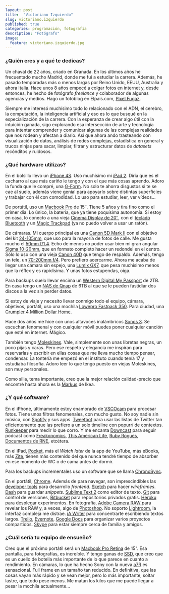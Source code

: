 ```yaml
---
layout: post
title:  "Victoriano Izquierdo"
slug: victoriano.izquierdo
published: true
categories: programación, fotografía
description: "Fotógrafo"
image:
  feature: victoriano.izquierdo.jpg
---
```


### ¿Quién eres y a qué te dedicas?

Un chaval de 22 años, criado en Granada. En los últimos años he frecuentado
mucho Madrid, donde me fui a estudiar la carrera. Además, he pasado temporadas
más o menos largas por Reino Unido, EEUU, Australia y ahora Italia. Hace unos 8
años empecé a colgar fotos en internet y, desde entonces, he hecho de fotógrafo
*freelance* y colaborador de algunas agencias y medios. Hago un fotoblog en
Elpais.com, [Pixel Fugaz][pixel-fugaz].

Siempre me interesó muchísimo todo lo relacionado con el ADN, el cerebro, la
computación, la inteligencia artificial y eso es lo que busqué en la
especialización de la carrera. Con la esperanza de crear algo útil con la
intuición ganada, sigo explorando esa intersección de arte y tecnología para
intentar comprender y comunicar algunas de las complejas realidades que nos
rodean y afectan a diario. Así que ahora ando trasteando con visualización de
datos, análisis de redes complejas, estadística en general y trucos ninjas para
sacar, limpiar, filtrar y estructurar datos de *datasets* recónditos y ruidosos.

[pixel-fugaz]: http://blogs.elpais.com/pixel-fugaz/

### ¿Qué hardware utilizas?

En el bolsillo llevo un [iPhone 4S][iphone-4s]. Uso muchísimo mi [iPad
2][ipad-2]. Diría que es el cacharro al que más cariño le tengo y con el que más
cosas aprendo. Adoro la funda que le compré, una [G-Form][g-form]. No solo te
ahorra disgustos si te se cae al suelo, además viene genial para apoyarlo sobre
distintas superficies y trabajar con él con comodidad. Lo uso para estudiar,
leer, ver vídeos…

De portátil, uso un [Macbook Pro][macbook-pro] de 15″. Tiene 5 años y tira fino
como el primer día. Lo único, la batería, que ya tiene poquísima autonomía. Si
estoy en casa, lo conecto a una vieja
[Cinema Display de 20″][cinema-display-20], con el
[teclado Bluetooth][apple-keyboard] y un [Magic Trackpad][magic-trackpad] (ya no
puedo volver a usar un ratón).

De cámaras. Mi cuerpo principal es una [Canon 5D Mark II][canon-5d-markii] con
el objetivo del kit [24-105mm][24-105mm], que uso para la mayoría de fotos de
calle. Me gusta mucho el [50mm f/1.4][50mm-1.4]. Echo de menos no poder usar
bien mi gran angular [Sigma 10-20mm][sigma-10-20mm], que en formato completo
hacer un redondel en el centro. Sólo lo uso con una vieja [Canon 40D][canon-40d]
que tengo de respaldo. Además, tengo un tele, un [70-200mm f/4][70-200mm]. Pero
prefiero acercarme. Ahora me acaba de llegar una cámara sin espejo, una [Lumix
GX7][lumix-gx7], que pesa muchísimo menos que la réflex y es rapidísima. Y unas
fotos estupendas, oiga.

Para backups suelo llevar encima un [Western Digital My Passport][wdmp] de 2TB.
En casa tengo un [NAS de Qnap][qnap-nas] de 6TB al que se le pueden fastidiar
dos discos a la vez sin perder datos.

Si estoy de viaje y necesito llevar conmigo todo el equipo, cámara, objetivos,
portátil, uso una mochila [Lowepro Fastpack 350][lowepro-fastpack-350]. Para
ciudad, una [Crumpler 4 Million Dollar Home][crumpler-4million].

Hace dos años me hice con unos altavoces inalámbricos [Sonos 3][sonos-3]. Se
escuchan fenomenal y con cualquier móvil puedes poner cualquier canción que esté
en internet. Mágico.

También tengo [Moleskines][moleskine]. Vale, simplemente son unas libretas
negras, un poco pijas y caras. Pero ese respeto y elegancia me inspiran para
reservarlas y escribir en ellas cosas que me lleva mucho tiempo pensar,
condensar. La tontería me empezó en el instituto cuando tenía 17 y estudiaba
filosofía. Adoro leer lo que tengo puesto en viejas Moleskines, son muy
personales.

Como silla, tema importante, creo que la mejor relación calidad-precio que
encontré hasta ahora es la [Markus][markus] de Ikea.

[iphone-4s]: http://www.apple.com/es/iphone/iphone-4s/specs.html
[ipad-2]: http://es.wikipedia.org/wiki/IPad_2
[g-form]: http://g-form.com/products/perimeter-10-tablet/
[macbook-pro]: http://www.apple.com/macbook-pro/
[cinema-display-20]: http://www.amazon.com/Apple-Cinema-20-inch-Flat-Panel-Display/dp/B0002ILKMW
[magic-trackpad]: http://www.apple.com/es/magictrackpad/
[apple-keyboard]: http://www.apple.com/es/keyboard/
[canon-5d-markii]: http://www.canon.es/For_Home/Product_Finder/Cameras/Digital_SLR/EOS_5D_Mark_II/
[24-105mm]: http://www.canon.es/For_Home/Product_Finder/Cameras/EF_Lenses/Standard_Zoom/EF_24-105mm_f4L_IS_USM/
[50mm-1.4]: http://www.canon.es/For_Home/Product_Finder/Cameras/EF_Lenses/Standard_and_Medium_Telephoto/EF_50mm_f1.4_USM/
[sigma-10-20mm]: http://www.sigma-photo.es/Objetivos/subgrupos.asp?idP=68
[canon-40d]: http://www.canon.es/For_Home/Product_Finder/Cameras/Digital_SLR/EOS_40D/
[70-200mm]: http://www.canon.es/For_Home/Product_Finder/Cameras/EF_Lenses/Telephoto_Zoom/EF_70-200mm_f4L_IS_USM/
[lumix-gx7]: http://www.panasonic.com/es/consumer/camaras-y-videocamaras-aprender/camaras-y-videocamaras/lumix-gx7-special-gallery.html
[wdmp]: http://www.wdc.com/sp/products/products.aspx?id=640
[qnap-nas]: http://www.qnap.com/es/index.php?lang=es&sn=413&c=295
[lowepro-fastpack-350]: http://www.lowepro.com/transit-backpack
[crumpler-4million]: http://www.crumpler.com/US/Camera-Bags/Camera-Bags/4-Million-Dollar-Home.html
[sonos-3]: http://www.sonos.com/shop/products/play3?lang=es-es&region=es
[moleskine]: http://www.moleskine.com/es/
[markus]: http://www.ikea.com/es/es/catalog/products/40103100/

### ¿Y qué software?

En el iPhone, últimamente estoy enamorado de [VSCOcam][vscocam] para procesar
fotos. Tiene unos filtros fenomenales, con mucho gusto. No soy nadie sin música,
con [Spotify][spotify] y sus apps. [Tweetbot][tweetbot] para usar las listas de
Twitter tan eficientemente que las prefiero a un solo timeline con popurrí de
contextos. [Runkeeper][runkeeper] para medir lo que corro. Y me encanta
[Downcast][downcast] para seguir podcast como
[Freakonomics][freakonomics-podcast],
[This American Life][this-american-life-podcast], [Ruby Rogues][ruby-rogues],
[Documentos de RNE][documentos-rne], etcétera.

En el iPad, [Pocket][pocket], más el *Watch later* de la app de YouTube, más
eBooks, más [Zite][zite], tienen más contenido del que nunca tendré tiempo de
absorber en ese momento de WC o de cama antes de dormir.

Para los backups incrementales uso un software que se llama
[ChronoSync][chronosync].

En el portátil, [Chrome][chrome]. Además de para navegar, son imprescindibles
las [developer tools][developer-tools] para desarrollo *frontend*.
[Sketch][sketch] para hacer *wireframes*. [Dash][dash] para guardar *snippets*.
[Sublime Text 2][sublime-text-2] como editor de texto. [Git][git] para control
de versiones, [Bitbucket][bitbucket] para repositorios privados gratis.
[Heroku][heroku] para desplegar experimentos. En fotografía, [Adobe Camera RAW
][adobe-camera-raw] para revelar los RAW y, a veces, algo de
[Photoshop][photoshop]. No soporto [Lightroom][lightroom], la interfaz compleja
me distrae. [iA Writer][ia-writer] para concentrarte escribiendo textos largos.
[Trello][trello], [Evernote][evernote], [Google Docs][google-docs] para
organizar varios proyectos compartidos. [Skype][skype] para estar siempre cerca
de familia y amigos.

[vscocam]: http://vsco.co/vscocam
[spotify]: https://www.spotify.com/es/
[tweetbot]: http://tapbots.com/software/tweetbot/
[runkeeper]: http://runkeeper.com/
[downcast]: http://www.downcastapp.com/
[freakonomics-podcast]: http://freakonomics.com/tag/freakonomics-podcast/
[this-american-life-podcast]: http://www.thisamericanlife.org/podcast
[ruby-rogues]: http://rubyrogues.com/
[documentos-rne]: http://www.rtve.es/alacarta/audios/documentos-rne/
[pocket]: http://getpocket.com/
[zite]: http://zite.com/
[chronosync]: http://www.econtechnologies.com/pages/cs/chrono_overview.html
[chrome]: https://www.google.com/intl/es/chrome/browser/
[developer-tools]: https://developers.google.com/chrome-developer-tools/
[sketch]: http://www.bohemiancoding.com/sketch/
[dash]: http://kapeli.com/dash
[sublime-text-2]: http://www.sublimetext.com/2
[git]: http://git-scm.com/
[bitbucket]: http://bitbucket.org
[heroku]: https://www.heroku.com/
[adobe-camera-raw]: http://www.adobe.com/products/photoshop/extend.html
[photoshop]: http://www.photoshop.com/
[lightroom]: http://www.adobe.com/products/photoshop-lightroom.html
[ia-writer]: http://www.iawriter.com/ipad/
[trello]: https://trello.com/
[evernote]: https://evernote.com/intl/es/
[google-docs]: http://docs.google.com
[skype]: http://www.skype.com/es/

### ¿Cuál sería tu equipo de ensueño?

Creo que el próximo portátil será un [Macbook Pro Retina][macbook-pro-retina] de
15". Esa pantalla, para fotografías, es increíble. Y tengo ganas de [SSD][ssd],
que creo que es un cuello de botella más importante de lo que parece en cuanto a
rendimiento. En cámaras, lo que ha hecho Sony con la nueva [a7R][a7r] es
sensacional. Full frame en un tamaño tan reducido. En definitiva, que las cosas
vayan más rápido y se vean mejor, pero lo más importante, soltar lastre, que
todo pese menos. Me matan los kilos que me puede llegar a pesar la mochila
actualmente…

[macbook-pro-retina]: http://www.apple.com/es/macbook-pro/features-retina/
[ssd]: http://es.wikipedia.org/wiki/Unidad_de_estado_s%C3%B3lido
[a7r]: http://store.sony.com/a7r-alpha-7r-interchangeable-lens-camera-zid27-ILCE7R/B/cat-27-catid-All-Alpha-NEX-Cameras

